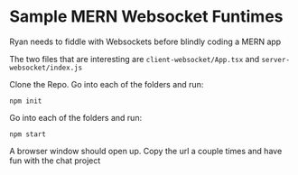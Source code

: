 # Sample MERN Websocket Funtimes

Ryan needs to fiddle with Websockets before blindly coding a MERN app

The two files that are interesting are `client-websocket/App.tsx` and `server-websocket/index.js`

Clone the Repo. Go into each of the folders and run:
```shell
npm init
```
Go into each of the folders and run:
```shell
npm start
```
A browser window should open up. Copy the url a couple times and have fun with the
chat project
